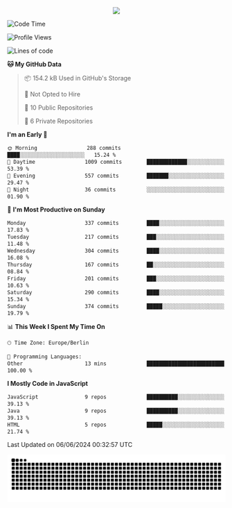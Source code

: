 <p align="center">
</p>
<a href="">
  <p align="center">
    <img align="center" src="https://lanyard.cnrad.dev/api/531896089096486922?borderRadius=30px" />
  </p>
</a>

<!--START_SECTION:waka-->
![Code Time](http://img.shields.io/badge/Code%20Time-883%20hrs%2017%20mins-blue)

![Profile Views](http://img.shields.io/badge/Profile%20Views-0-blue)

![Lines of code](https://img.shields.io/badge/From%20Hello%20World%20I%27ve%20Written-3.9%20million%20lines%20of%20code-blue)

**🐱 My GitHub Data** 

> 📦 154.2 kB Used in GitHub's Storage 
 > 
> 🚫 Not Opted to Hire
 > 
> 📜 10 Public Repositories 
 > 
> 🔑 6 Private Repositories 
 > 
**I'm an Early 🐤** 

```text
🌞 Morning                288 commits         ████░░░░░░░░░░░░░░░░░░░░░   15.24 % 
🌆 Daytime                1009 commits        █████████████░░░░░░░░░░░░   53.39 % 
🌃 Evening                557 commits         ███████░░░░░░░░░░░░░░░░░░   29.47 % 
🌙 Night                  36 commits          ░░░░░░░░░░░░░░░░░░░░░░░░░   01.90 % 
```
📅 **I'm Most Productive on Sunday** 

```text
Monday                   337 commits         ████░░░░░░░░░░░░░░░░░░░░░   17.83 % 
Tuesday                  217 commits         ███░░░░░░░░░░░░░░░░░░░░░░   11.48 % 
Wednesday                304 commits         ████░░░░░░░░░░░░░░░░░░░░░   16.08 % 
Thursday                 167 commits         ██░░░░░░░░░░░░░░░░░░░░░░░   08.84 % 
Friday                   201 commits         ███░░░░░░░░░░░░░░░░░░░░░░   10.63 % 
Saturday                 290 commits         ████░░░░░░░░░░░░░░░░░░░░░   15.34 % 
Sunday                   374 commits         █████░░░░░░░░░░░░░░░░░░░░   19.79 % 
```


📊 **This Week I Spent My Time On** 

```text
🕑︎ Time Zone: Europe/Berlin

💬 Programming Languages: 
Other                    13 mins             █████████████████████████   100.00 % 
```

**I Mostly Code in JavaScript** 

```text
JavaScript               9 repos             ██████████░░░░░░░░░░░░░░░   39.13 % 
Java                     9 repos             ██████████░░░░░░░░░░░░░░░   39.13 % 
HTML                     5 repos             █████░░░░░░░░░░░░░░░░░░░░   21.74 % 
```




 Last Updated on 06/06/2024 00:32:57 UTC
<!--END_SECTION:waka-->
<img alt="github contribution grid snake animation" src="https://raw.githubusercontent.com/vxnsin/vxnsin/output/github-contribution-grid-snake-dark.svg">
